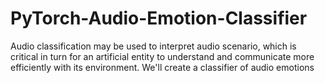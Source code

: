 # PyTorch-Audio-Emotion-Classifier
Audio classification may be used to interpret audio scenario, which is critical in turn for an artificial entity to understand and communicate more efficiently with its environment.  We'll create a classifier of audio emotions
